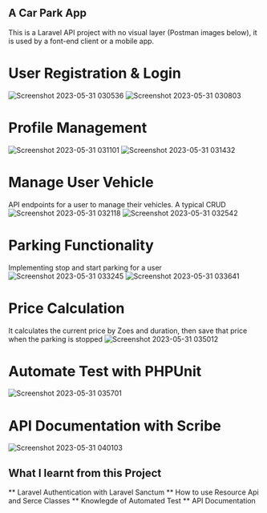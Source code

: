 
## A Car Park App

This is a Laravel API project with no visual layer (Postman images below), it is used by a font-end client or a mobile app.
# User Registration & Login 
![Screenshot 2023-05-31 030536](https://github.com/Ngozistephen/CarParkApp/assets/60478145/2e63e5d9-2928-4c9f-bc67-e0458d1c6bc3)
![Screenshot 2023-05-31 030803](https://github.com/Ngozistephen/CarParkApp/assets/60478145/4f2d0c21-20b5-4a90-aa64-b67a6ee35ece)

# Profile Management
![Screenshot 2023-05-31 031101](https://github.com/Ngozistephen/CarParkApp/assets/60478145/39569463-883b-4edb-88da-4c022a1ffaf4)
![Screenshot 2023-05-31 031432](https://github.com/Ngozistephen/CarParkApp/assets/60478145/2406f532-3e87-4e3e-a40e-ea71698bd621)

# Manage User Vehicle
API endpoints for a user to manage their vehicles. A typical CRUD
![Screenshot 2023-05-31 032118](https://github.com/Ngozistephen/CarParkApp/assets/60478145/6dcb6bca-ebdb-4584-86a9-2449b0153597)
![Screenshot 2023-05-31 032542](https://github.com/Ngozistephen/CarParkApp/assets/60478145/fefece78-3459-4f47-a0b8-f8347096a9f9)

# Parking Functionality
Implementing stop and start parking for a user
![Screenshot 2023-05-31 033245](https://github.com/Ngozistephen/CarParkApp/assets/60478145/8c81f398-9bd4-4031-86d6-80e163bebb3e)
![Screenshot 2023-05-31 033641](https://github.com/Ngozistephen/CarParkApp/assets/60478145/c028d8ac-9e49-42dd-b1b7-1b622cca38ae)

# Price Calculation
It calculates the current price by Zoes and duration, then save that price when the parking is stopped
![Screenshot 2023-05-31 035012](https://github.com/Ngozistephen/CarParkApp/assets/60478145/f7300940-7a43-41e8-88ab-57c76164d750)

# Automate Test with PHPUnit 
![Screenshot 2023-05-31 035701](https://github.com/Ngozistephen/CarParkApp/assets/60478145/0bed2a46-0cc1-4094-b09b-bc1b10fcb110)

# API Documentation with Scribe
![Screenshot 2023-05-31 040103](https://github.com/Ngozistephen/CarParkApp/assets/60478145/e27b80fd-b297-4928-9c4c-515a8aefe3e6)


## What I learnt from this Project
 ** Laravel Authentication with Laravel Sanctum 
 ** How to use Resource Api and Serce Classes
 ** Knowlegde of Automated Test
 ** API Documentation




